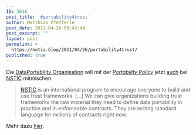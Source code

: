 ```yaml
---
ID: 3616
post_title: '#portability4trust'
author: Matthias Pfefferle
post_date: 2011-04-26 00:43:49
post_excerpt: ""
layout: post
permalink: >
  https://notiz.blog/2011/04/26/portability4trust/
published: true
---
```

Die <a href="http://dataportability.org">DataPortability Organisation</a> will mit der <a href="http://portabilitypolicy.org/"><em>Portability Policy</em></a> jetzt <a href="http://openid.net/2011/01/24/the-us-nstic-and-the-open-identity-for-open-government-initiative/">auch</a> bei <abbr title="National Strategy on Trusted Identities in Cyberspace">NSTIC</abbr> mitmischen:

<blockquote><a href="http://www.nist.gov/nstic/">NSTIC</a> is an international program to encourage everyone to build and use trust frameworks. [...] We can give organizations building trust frameworks the raw material they need to define data portability in practice and in enforceable contracts. They are writing standard language for millions of contracts right now.</blockquote>

Mehr dazu <a href="http://dataportability.org/2011/04/25/portability4trust-how-we-will-bring-data-portability-to-trust-frameworks-this-quarter/">hier</a>.